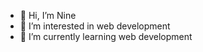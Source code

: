 - 👋 Hi, I’m Nine
- 👀 I’m interested in web development
- 🌱 I’m currently learning web development

<!---
JukkritProgrammer/JukkritProgrammer is a ✨ special ✨ repository because its `README.md` (this file) appears on your GitHub profile.
You can click the Preview link to take a look at your changes.
--->
